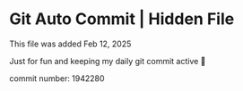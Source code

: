 # Git Auto Commit | Hidden File

This file was added Feb 12, 2025

Just for fun and keeping my daily git commit active 🤪

commit number: 1942280
